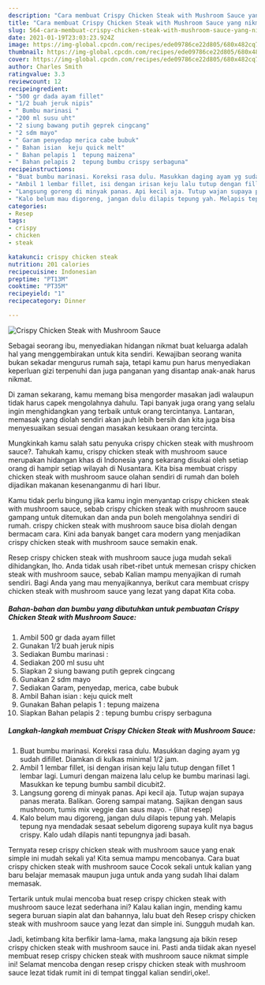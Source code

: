 ```yaml
---
description: "Cara membuat Crispy Chicken Steak with Mushroom Sauce yang nikmat dan Mudah Dibuat"
title: "Cara membuat Crispy Chicken Steak with Mushroom Sauce yang nikmat dan Mudah Dibuat"
slug: 564-cara-membuat-crispy-chicken-steak-with-mushroom-sauce-yang-nikmat-dan-mudah-dibuat
date: 2021-01-19T23:03:23.924Z
image: https://img-global.cpcdn.com/recipes/ede09786ce22d805/680x482cq70/crispy-chicken-steak-with-mushroom-sauce-foto-resep-utama.jpg
thumbnail: https://img-global.cpcdn.com/recipes/ede09786ce22d805/680x482cq70/crispy-chicken-steak-with-mushroom-sauce-foto-resep-utama.jpg
cover: https://img-global.cpcdn.com/recipes/ede09786ce22d805/680x482cq70/crispy-chicken-steak-with-mushroom-sauce-foto-resep-utama.jpg
author: Charles Smith
ratingvalue: 3.3
reviewcount: 12
recipeingredient:
- "500 gr dada ayam fillet"
- "1/2 buah jeruk nipis"
- " Bumbu marinasi "
- "200 ml susu uht"
- "2 siung bawang putih geprek cingcang"
- "2 sdm mayo"
- " Garam penyedap merica cabe bubuk"
- " Bahan isian  keju quick melt"
- " Bahan pelapis 1  tepung maizena"
- " Bahan pelapis 2  tepung bumbu crispy serbaguna"
recipeinstructions:
- "Buat bumbu marinasi. Koreksi rasa dulu. Masukkan daging ayam yg sudah difillet. Diamkan di kulkas minimal 1/2 jam."
- "Ambil 1 lembar fillet, isi dengan irisan keju lalu tutup dengan fillet 1 lembar lagi. Lumuri dengan maizena lalu celup ke bumbu marinasi lagi. Masukkan ke tepung bumbu sambil dicubit2."
- "Langsung goreng di minyak panas. Api kecil aja. Tutup wajan supaya panas merata. Balikan. Goreng sampai matang. Sajikan dengan saus mushroom, tumis mix veggie dan saus mayo.           (lihat resep)"
- "Kalo belum mau digoreng, jangan dulu dilapis tepung yah. Melapis tepung nya mendadak sesaat sebelum digoreng supaya kulit nya bagus crispy. Kalo udah dilapis nanti tepungnya jadi basah."
categories:
- Resep
tags:
- crispy
- chicken
- steak

katakunci: crispy chicken steak 
nutrition: 201 calories
recipecuisine: Indonesian
preptime: "PT13M"
cooktime: "PT35M"
recipeyield: "1"
recipecategory: Dinner

---
```



![Crispy Chicken Steak with Mushroom Sauce](https://img-global.cpcdn.com/recipes/ede09786ce22d805/680x482cq70/crispy-chicken-steak-with-mushroom-sauce-foto-resep-utama.jpg)

Sebagai seorang ibu, menyediakan hidangan nikmat buat keluarga adalah hal yang menggembirakan untuk kita sendiri. Kewajiban seorang  wanita bukan sekadar mengurus rumah saja, tetapi kamu pun harus menyediakan keperluan gizi terpenuhi dan juga panganan yang disantap anak-anak harus nikmat.

Di zaman  sekarang, kamu memang bisa mengorder masakan jadi walaupun tidak harus capek mengolahnya dahulu. Tapi banyak juga orang yang selalu ingin menghidangkan yang terbaik untuk orang tercintanya. Lantaran, memasak yang diolah sendiri akan jauh lebih bersih dan kita juga bisa menyesuaikan sesuai dengan masakan kesukaan orang tercinta. 



Mungkinkah kamu salah satu penyuka crispy chicken steak with mushroom sauce?. Tahukah kamu, crispy chicken steak with mushroom sauce merupakan hidangan khas di Indonesia yang sekarang disukai oleh setiap orang di hampir setiap wilayah di Nusantara. Kita bisa membuat crispy chicken steak with mushroom sauce olahan sendiri di rumah dan boleh dijadikan makanan kesenanganmu di hari libur.

Kamu tidak perlu bingung jika kamu ingin menyantap crispy chicken steak with mushroom sauce, sebab crispy chicken steak with mushroom sauce gampang untuk ditemukan dan anda pun boleh mengolahnya sendiri di rumah. crispy chicken steak with mushroom sauce bisa diolah dengan bermacam cara. Kini ada banyak banget cara modern yang menjadikan crispy chicken steak with mushroom sauce semakin enak.

Resep crispy chicken steak with mushroom sauce juga mudah sekali dihidangkan, lho. Anda tidak usah ribet-ribet untuk memesan crispy chicken steak with mushroom sauce, sebab Kalian mampu menyajikan di rumah sendiri. Bagi Anda yang mau menyajikannya, berikut cara membuat crispy chicken steak with mushroom sauce yang lezat yang dapat Kita coba.

<!--inarticleads1-->

##### Bahan-bahan dan bumbu yang dibutuhkan untuk pembuatan Crispy Chicken Steak with Mushroom Sauce:

1. Ambil 500 gr dada ayam fillet
1. Gunakan 1/2 buah jeruk nipis
1. Sediakan  Bumbu marinasi :
1. Sediakan 200 ml susu uht
1. Siapkan 2 siung bawang putih geprek cingcang
1. Gunakan 2 sdm mayo
1. Sediakan  Garam, penyedap, merica, cabe bubuk
1. Ambil  Bahan isian : keju quick melt
1. Gunakan  Bahan pelapis 1 : tepung maizena
1. Siapkan  Bahan pelapis 2 : tepung bumbu crispy serbaguna




<!--inarticleads2-->

##### Langkah-langkah membuat Crispy Chicken Steak with Mushroom Sauce:

1. Buat bumbu marinasi. Koreksi rasa dulu. Masukkan daging ayam yg sudah difillet. Diamkan di kulkas minimal 1/2 jam.
1. Ambil 1 lembar fillet, isi dengan irisan keju lalu tutup dengan fillet 1 lembar lagi. Lumuri dengan maizena lalu celup ke bumbu marinasi lagi. Masukkan ke tepung bumbu sambil dicubit2.
1. Langsung goreng di minyak panas. Api kecil aja. Tutup wajan supaya panas merata. Balikan. Goreng sampai matang. Sajikan dengan saus mushroom, tumis mix veggie dan saus mayo. -           (lihat resep)
1. Kalo belum mau digoreng, jangan dulu dilapis tepung yah. Melapis tepung nya mendadak sesaat sebelum digoreng supaya kulit nya bagus crispy. Kalo udah dilapis nanti tepungnya jadi basah.




Ternyata resep crispy chicken steak with mushroom sauce yang enak simple ini mudah sekali ya! Kita semua mampu mencobanya. Cara buat crispy chicken steak with mushroom sauce Cocok sekali untuk kalian yang baru belajar memasak maupun juga untuk anda yang sudah lihai dalam memasak.

Tertarik untuk mulai mencoba buat resep crispy chicken steak with mushroom sauce lezat sederhana ini? Kalau kalian ingin, mending kamu segera buruan siapin alat dan bahannya, lalu buat deh Resep crispy chicken steak with mushroom sauce yang lezat dan simple ini. Sungguh mudah kan. 

Jadi, ketimbang kita berfikir lama-lama, maka langsung aja bikin resep crispy chicken steak with mushroom sauce ini. Pasti anda tiidak akan nyesel membuat resep crispy chicken steak with mushroom sauce nikmat simple ini! Selamat mencoba dengan resep crispy chicken steak with mushroom sauce lezat tidak rumit ini di tempat tinggal kalian sendiri,oke!.

